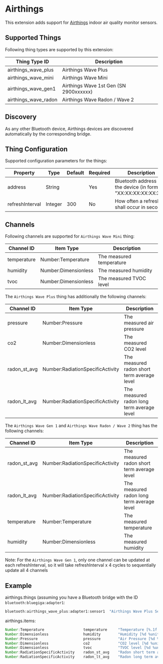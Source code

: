 # Airthings

This extension adds support for [Airthings](https://www.airthings.com) indoor air quality monitor sensors.

## Supported Things

Following thing types are supported by this extension:

| Thing Type ID        | Description                            |
|----------------------|----------------------------------------|
| airthings_wave_plus  | Airthings Wave Plus                    |
| airthings_wave_mini  | Airthings Wave Mini                    |
| airthings_wave_gen1  | Airthings Wave 1st Gen (SN 2900xxxxxx) |
| airthings_wave_radon | Airthings Wave Radon / Wave 2          |

## Discovery

As any other Bluetooth device, Airthings devices are discovered automatically by the corresponding bridge.

## Thing Configuration

Supported configuration parameters for the things:

| Property                        | Type    | Default | Required | Description                                                     |
|---------------------------------|---------|---------|----------|-----------------------------------------------------------------|
| address                         | String  |         | Yes      | Bluetooth address of the device (in format "XX:XX:XX:XX:XX:XX") |
| refreshInterval                 | Integer | 300     | No       | How often a refresh shall occur in seconds                      |

## Channels

Following channels are supported for `Airthings Wave Mini` thing:

| Channel ID         | Item Type                | Description                                 |
| ------------------ | ------------------------ | ------------------------------------------- |
| temperature        | Number:Temperature       | The measured temperature                    |
| humidity           | Number:Dimensionless     | The measured humidity                       |
| tvoc               | Number:Dimensionless     | The measured TVOC level                     |

The `Airthings Wave Plus` thing has additionally the following channels:

| Channel ID         | Item Type                        | Description                                 |
| ------------------ | -------------------------------- | ------------------------------------------- |
| pressure           | Number:Pressure                  | The measured air pressure                   |
| co2                | Number:Dimensionless             | The measured CO2 level                      |
| radon_st_avg       | Number:RadiationSpecificActivity | The measured radon short term average level |
| radon_lt_avg       | Number:RadiationSpecificActivity | The measured radon long term average level  |

The `Airthings Wave Gen 1` and `Airthings Wave Radon / Wave 2` thing has the following channels:

| Channel ID         | Item Type                        | Description                                 |
| ------------------ | -------------------------------- | ------------------------------------------- |
| radon_st_avg       | Number:RadiationSpecificActivity | The measured radon short term average level |
| radon_lt_avg       | Number:RadiationSpecificActivity | The measured radon long term average level  |
| temperature        | Number:Temperature               | The measured temperature                    |
| humidity           | Number:Dimensionless             | The measured humidity                       |

Note: For the `Airthings Wave Gen 1`, only one channel can be updated at each refreshInterval, so it will take refreshInterval x 4 cycles to sequentially update all 4 channels  

## Example

airthings.things (assuming you have a Bluetooth bridge with the ID `bluetooth:bluegiga:adapter1`:

```java
bluetooth:airthings_wave_plus:adapter1:sensor1  "Airthings Wave Plus Sensor 1" (bluetooth:bluegiga:adapter1) [ address="12:34:56:78:9A:BC", refreshInterval=300 ]
```

airthings.items:

```java
Number:Temperature                  temperature     "Temperature [%.1f %unit%]"                   { channel="bluetooth:airthings_wave_plus:adapter1:sensor1:temperature" }
Number:Dimensionless                humidity        "Humidity [%d %unit%]"                        { channel="bluetooth:airthings_wave_plus:adapter1:sensor1:humidity" }
Number:Pressure                     pressure        "Air Pressure [%d %unit%]"                    { channel="bluetooth:airthings_wave_plus:adapter1:sensor1:pressure" }
Number:Dimensionless                co2             "CO2 level [%d %unit%]"                       { channel="bluetooth:airthings_wave_plus:adapter1:sensor1:co2" }
Number:Dimensionless                tvoc            "TVOC level [%d %unit%]"                      { channel="bluetooth:airthings_wave_plus:adapter1:sensor1:tvoc" }
Number:RadiationSpecificActivity    radon_st_avg    "Radon short term average level [%d %unit%]"  { channel="bluetooth:airthings_wave_plus:adapter1:sensor1:radon_st_avg" }
Number:RadiationSpecificActivity    radon_lt_avg    "Radon long term average level [%d %unit%]"   { channel="bluetooth:airthings_wave_plus:adapter1:sensor1:radon_lt_avg" }
```
